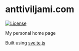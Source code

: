 # anttiviljami.com
[![License](http://img.shields.io/:license-mit-blue.svg)](https://github.com/anttiviljami/openapi-backend/blob/master/LICENSE)

My personal home page

Built using [svelte.js](https://github.com/sveltejs/component-template)

